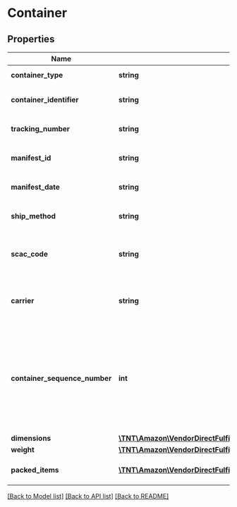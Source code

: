 # Container

## Properties
Name | Type | Description | Notes
------------ | ------------- | ------------- | -------------
**container_type** | **string** | The type of container. | 
**container_identifier** | **string** | The container identifier. | 
**tracking_number** | **string** | The tracking number. | [optional] 
**manifest_id** | **string** | The manifest identifier. | [optional] 
**manifest_date** | **string** | The date of the manifest. | [optional] 
**ship_method** | **string** | The shipment method. | [optional] 
**scac_code** | **string** | SCAC code required for NA VOC vendors only. | [optional] 
**carrier** | **string** | Carrier required for EU VOC vendors only. | [optional] 
**container_sequence_number** | **int** | An integer that must be submitted for multi-box shipments only, where one item may come in separate packages. | [optional] 
**dimensions** | [**\TNT\Amazon\VendorDirectFulfillmentShipping\V20211228\Model\Dimensions**](Dimensions.md) |  | [optional] 
**weight** | [**\TNT\Amazon\VendorDirectFulfillmentShipping\V20211228\Model\Weight**](Weight.md) |  | [optional] 
**packed_items** | [**\TNT\Amazon\VendorDirectFulfillmentShipping\V20211228\Model\PackedItem[]**](PackedItem.md) | A list of packed items. | 

[[Back to Model list]](../README.md#documentation-for-models) [[Back to API list]](../README.md#documentation-for-api-endpoints) [[Back to README]](../README.md)


